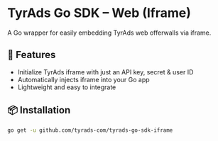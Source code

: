 # TyrAds Go SDK – Web (Iframe)

A Go wrapper for easily embedding TyrAds web offerwalls via iframe.

## 🚀 Features

- Initialize TyrAds iframe with just an API key, secret & user ID
- Automatically injects iframe into your Go app
- Lightweight and easy to integrate

## 📦 Installation

```bash
go get -u github.com/tyrads-com/tyrads-go-sdk-iframe
```

